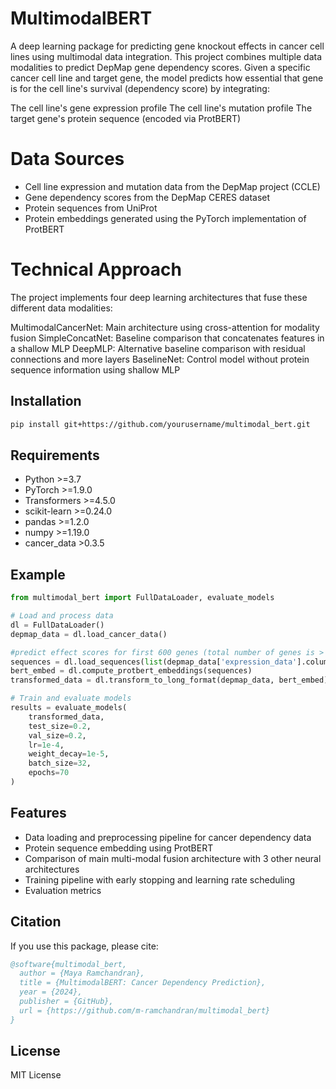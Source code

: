 # MultimodalBERT

A deep learning package for predicting gene knockout effects in cancer cell lines using multimodal data integration. This project combines multiple data modalities to predict DepMap gene dependency scores.
Given a specific cancer cell line and target gene, the model predicts how essential that gene is for the cell line's survival (dependency score) by integrating:

The cell line's gene expression profile
The cell line's mutation profile
The target gene's protein sequence (encoded via ProtBERT)

# Data Sources

- Cell line expression and mutation data from the DepMap project (CCLE)
- Gene dependency scores from the DepMap CERES dataset
- Protein sequences from UniProt
- Protein embeddings generated using the PyTorch implementation of ProtBERT

# Technical Approach

The project implements four deep learning architectures that fuse these different data modalities:

MultimodalCancerNet: Main architecture using cross-attention for modality fusion
SimpleConcatNet: Baseline comparison that concatenates features in a shallow MLP 
DeepMLP: Alternative baseline comparison with residual connections and more layers
BaselineNet: Control model without protein sequence information using shallow MLP 

## Installation

```bash
pip install git+https://github.com/yourusername/multimodal_bert.git
```

## Requirements

- Python >=3.7
- PyTorch >=1.9.0
- Transformers >=4.5.0
- scikit-learn >=0.24.0
- pandas >=1.2.0
- numpy >=1.19.0
- cancer_data >0.3.5

## Example

```python
from multimodal_bert import FullDataLoader, evaluate_models

# Load and process data
dl = FullDataLoader()
depmap_data = dl.load_cancer_data()

#predict effect scores for first 600 genes (total number of genes is > 16,000)
sequences = dl.load_sequences(list(depmap_data['expression_data'].columns)[:600])
bert_embed = dl.compute_protbert_embeddings(sequences)
transformed_data = dl.transform_to_long_format(depmap_data, bert_embed)

# Train and evaluate models
results = evaluate_models(
    transformed_data,
    test_size=0.2,
    val_size=0.2,
    lr=1e-4,
    weight_decay=1e-5,
    batch_size=32,
    epochs=70
)
```

## Features

- Data loading and preprocessing pipeline for cancer dependency data
- Protein sequence embedding using ProtBERT
- Comparison of main multi-modal fusion architecture with 3 other neural architectures
- Training pipeline with early stopping and learning rate scheduling
- Evaluation metrics

## Citation

If you use this package, please cite:

```bibtex
@software{multimodal_bert,
  author = {Maya Ramchandran},
  title = {MultimodalBERT: Cancer Dependency Prediction},
  year = {2024},
  publisher = {GitHub},
  url = {https://github.com/m-ramchandran/multimodal_bert}
}
```

## License

MIT License